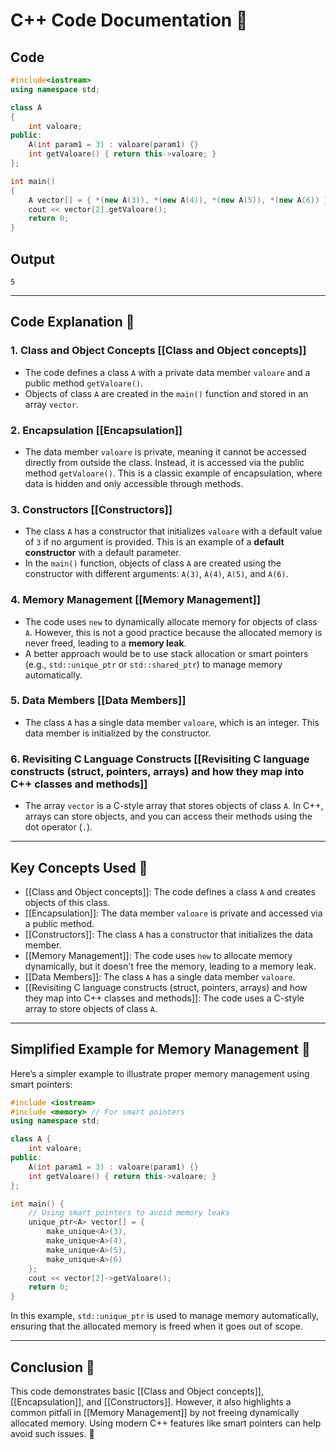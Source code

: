# C++ Code Documentation 📄

## Code
```cpp
#include<iostream>
using namespace std;

class A
{
    int valoare;
public:
    A(int param1 = 3) : valoare(param1) {}
    int getValoare() { return this->valoare; }
};

int main()
{
    A vector[] = { *(new A(3)), *(new A(4)), *(new A(5)), *(new A(6)) };
    cout << vector[2].getValoare();
    return 0;
}
```

## Output
```
5
```

---

## Code Explanation 🧐

### 1. **Class and Object Concepts** [[Class and Object concepts]]
   - The code defines a class `A` with a private data member `valoare` and a public method `getValoare()`.
   - Objects of class `A` are created in the `main()` function and stored in an array `vector`.

### 2. **Encapsulation** [[Encapsulation]]
   - The data member `valoare` is private, meaning it cannot be accessed directly from outside the class. Instead, it is accessed via the public method `getValoare()`. This is a classic example of encapsulation, where data is hidden and only accessible through methods.

### 3. **Constructors** [[Constructors]]
   - The class `A` has a constructor that initializes `valoare` with a default value of `3` if no argument is provided. This is an example of a **default constructor** with a default parameter.
   - In the `main()` function, objects of class `A` are created using the constructor with different arguments: `A(3)`, `A(4)`, `A(5)`, and `A(6)`.

### 4. **Memory Management** [[Memory Management]]
   - The code uses `new` to dynamically allocate memory for objects of class `A`. However, this is not a good practice because the allocated memory is never freed, leading to a **memory leak**.
   - A better approach would be to use stack allocation or smart pointers (e.g., `std::unique_ptr` or `std::shared_ptr`) to manage memory automatically.

### 5. **Data Members** [[Data Members]]
   - The class `A` has a single data member `valoare`, which is an integer. This data member is initialized by the constructor.

### 6. **Revisiting C Language Constructs** [[Revisiting C language constructs (struct, pointers, arrays) and how they map into C++ classes and methods]]
   - The array `vector` is a C-style array that stores objects of class `A`. In C++, arrays can store objects, and you can access their methods using the dot operator (`.`).

---

## Key Concepts Used 🚀

- [[Class and Object concepts]]: The code defines a class `A` and creates objects of this class.
- [[Encapsulation]]: The data member `valoare` is private and accessed via a public method.
- [[Constructors]]: The class `A` has a constructor that initializes the data member.
- [[Memory Management]]: The code uses `new` to allocate memory dynamically, but it doesn't free the memory, leading to a memory leak.
- [[Data Members]]: The class `A` has a single data member `valoare`.
- [[Revisiting C language constructs (struct, pointers, arrays) and how they map into C++ classes and methods]]: The code uses a C-style array to store objects of class `A`.

---

## Simplified Example for Memory Management 🧠

Here’s a simpler example to illustrate proper memory management using smart pointers:

```cpp
#include <iostream>
#include <memory> // For smart pointers
using namespace std;

class A {
    int valoare;
public:
    A(int param1 = 3) : valoare(param1) {}
    int getValoare() { return this->valoare; }
};

int main() {
    // Using smart pointers to avoid memory leaks
    unique_ptr<A> vector[] = {
        make_unique<A>(3),
        make_unique<A>(4),
        make_unique<A>(5),
        make_unique<A>(6)
    };
    cout << vector[2]->getValoare();
    return 0;
}
```

In this example, `std::unique_ptr` is used to manage memory automatically, ensuring that the allocated memory is freed when it goes out of scope.

---

## Conclusion 🎉

This code demonstrates basic [[Class and Object concepts]], [[Encapsulation]], and [[Constructors]]. However, it also highlights a common pitfall in [[Memory Management]] by not freeing dynamically allocated memory. Using modern C++ features like smart pointers can help avoid such issues. 🚀
